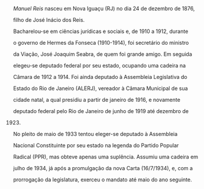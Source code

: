 

*Manuel Reis* nasceu em Nova Iguaçu (RJ) no dia 24 de dezembro de 1876,

filho de José Inácio dos Reis.



Bacharelou-se em ciências jurídicas e sociais e, de 1910 a 1912, durante

o governo de Hermes da Fonseca (1910-1914), foi secretário do ministro

da Viação, José Joaquim Seabra, de quem foi grande amigo. Em seguida

elegeu-se deputado federal por seu estado, ocupando uma cadeira na

Câmara de 1912 a 1914. Foi ainda deputado à Assembleia Legislativa do

Estado do Rio de Janeiro (ALERJ), vereador à Câmara Municipal de sua

cidade natal, a qual presidiu a partir de janeiro de 1916, e novamente

deputado federal pelo Rio de Janeiro de junho de 1919 até dezembro de

1923.



No pleito de maio de 1933 tentou eleger-se deputado à Assembleia

Nacional Constituinte por seu estado na legenda do Partido Popular

Radical (PPR), mas obteve apenas uma suplência. Assumiu uma cadeira em

julho de 1934, já após a promulgação da nova Carta (16/7/1934), e, com a

prorrogação da legislatura, exerceu o mandato até maio do ano seguinte.



